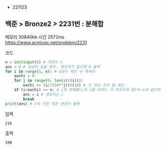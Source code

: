 - 221123
## 백준 > Bronze2 > 2231번 : 분해합
메모리 30840kb 시간 2572ms  
https://www.acmicpc.net/problem/2231  

코드
```python
n = int(input()) # 자연수 n
ans = 0 # 생성자 담을 변수. 생성자가 없으면 0 출력
for i in range(1, n): # n보다 작은 수 중에서 
    eachi = 0
    for j in range(0, len(str(i))):
        eachi += (i//(10**j))%(10) # 각 자리 수의 합 계산
    if (i+eachi) == n: # i의 분해합(i와 i를 이루는 각 자리수의 합)이 n과 같으면
        ans = i # 생성자는 i
        break
print(ans) # n의 가장 작은 생성자 출력
```

입력
```
216
```

출력
```
198
```
